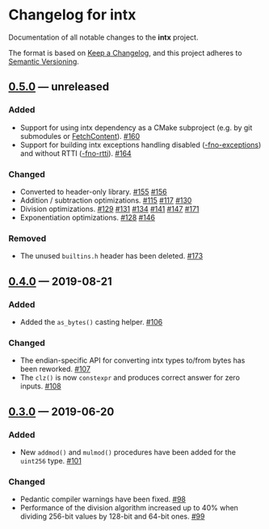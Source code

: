 # Changelog for intx

Documentation of all notable changes to the **intx** project.

The format is based on [Keep a Changelog],
and this project adheres to [Semantic Versioning].

## [0.5.0] — unreleased

### Added

- Support for using intx dependency as a CMake subproject
  (e.g. by git submodules or [FetchContent]).
  [#160](https://github.com/chfast/intx/pull/160)
- Support for building intx exceptions handling disabled ([-fno-exceptions]) and without RTTI ([-fno-rtti]).
  [#164](https://github.com/chfast/intx/pull/164)

### Changed

- Converted to header-only library.
  [#155](https://github.com/chfast/intx/pull/155)
  [#156](https://github.com/chfast/intx/pull/156)
- Addition / subtraction optimizations.
  [#115](https://github.com/chfast/intx/pull/115)
  [#117](https://github.com/chfast/intx/pull/117)
  [#130](https://github.com/chfast/intx/pull/130)
- Division optimizations.
  [#129](https://github.com/chfast/intx/pull/129)
  [#131](https://github.com/chfast/intx/pull/131)
  [#134](https://github.com/chfast/intx/pull/134)
  [#141](https://github.com/chfast/intx/pull/141)
  [#147](https://github.com/chfast/intx/pull/147)
  [#171](https://github.com/chfast/intx/pull/171)
- Exponentiation optimizations.
  [#128](https://github.com/chfast/intx/pull/128)
  [#146](https://github.com/chfast/intx/pull/146)
  
### Removed

- The unused `builtins.h` header has been deleted.
  [#173](https://github.com/chfast/intx/pull/173)


## [0.4.0] — 2019-08-21

### Added

- Added the `as_bytes()` casting helper.
  [#106](https://github.com/chfast/intx/pull/106)

### Changed

- The endian-specific API for converting intx types to/from bytes has been reworked.
  [#107](https://github.com/chfast/intx/pull/107)
- The `clz()` is now `constexpr` and produces correct answer for zero inputs.
  [#108](https://github.com/chfast/intx/pull/108)


## [0.3.0] — 2019-06-20

### Added

- New `addmod()` and `mulmod()` procedures have been added for the `uint256` type. 
  [#101](https://github.com/chfast/intx/pull/101)

### Changed

- Pedantic compiler warnings have been fixed.
  [#98](https://github.com/chfast/intx/pull/98)
- Performance of the division algorithm increased up to 40% 
  when dividing 256-bit values by 128-bit and 64-bit ones.
  [#99](https://github.com/chfast/intx/pull/99)


[0.5.0]: https://github.com/chfast/intx/compare/v0.4.0..master
[0.4.0]: https://github.com/chfast/intx/releases/v0.4.0
[0.3.0]: https://github.com/chfast/intx/releases/v0.3.0

[-fno-exceptions]: https://gcc.gnu.org/onlinedocs/libstdc++/manual/using_exceptions.html#intro.using.exception.no
[-fno-rtti]: https://gcc.gnu.org/onlinedocs/gcc/C_002b_002b-Dialect-Options.html#index-fno-rtti
[FetchContent]: https://cmake.org/cmake/help/latest/module/FetchContent.html
[Keep a Changelog]: https://keepachangelog.com/en/1.0.0/
[Semantic Versioning]: https://semver.org
